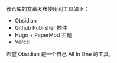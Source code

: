 该仓库的文章发布使用到工具如下：
- Obsidian
- Github Publisher 插件
- Hugo + PaperMod 主题
- Vercel 

希望 Obsidian 是一个自己 All In One 的工具。

